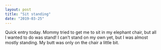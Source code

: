 ```yaml
---
layout: post
title: "Sit standing"
date: "2019-03-25"
---
```


Quick entry today. Mommy tried to get me to sit in my elephant chair, but all I wanted to do was stand! I can't stand on my own yet, but I was almost mostly standing. My butt was only on the chair a little bit.
